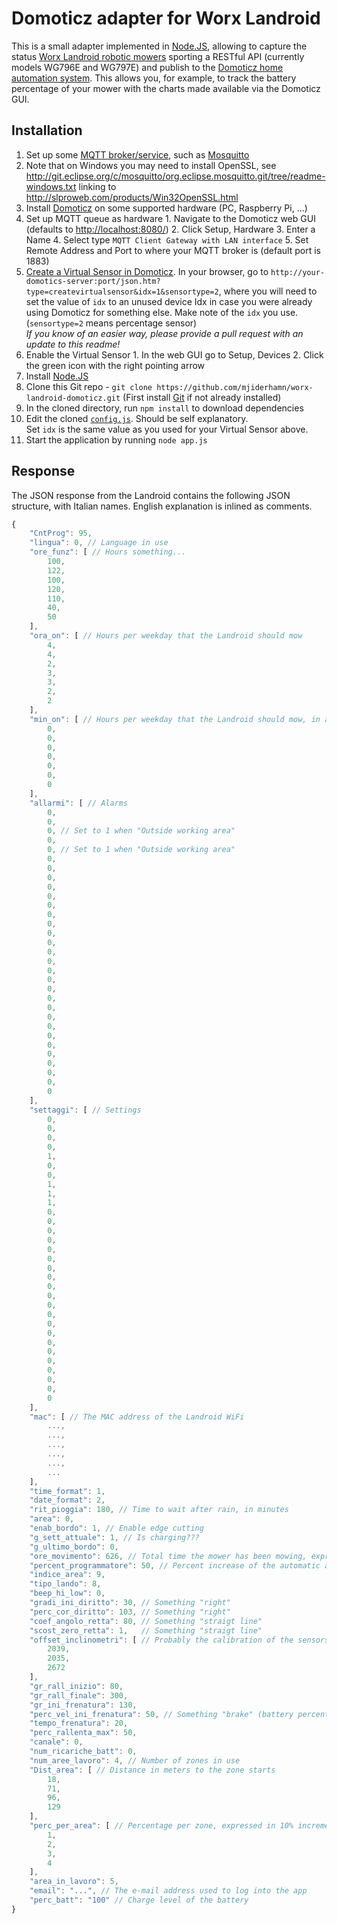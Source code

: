 # Domoticz adapter for Worx Landroid

This is a small adapter implemented in [Node.JS](https://nodejs.org/), allowing to capture the status [Worx Landroid
robotic mowers](https://www.worxlandroid.com/) sporting a RESTful API (currently models WG796E and WG797E) and publish
to the [Domoticz home automation system](http://domoticz.com/). This allows you, for example, to track the battery
percentage of your mower with the charts made available via the Domoticz GUI.

## Installation

1. Set up some [MQTT broker/service](https://github.com/mqtt/mqtt.github.io/wiki/servers), such as [Mosquitto](http://mosquitto.org/)
  1. Note that on Windows you may need to install OpenSSL, see http://git.eclipse.org/c/mosquitto/org.eclipse.mosquitto.git/tree/readme-windows.txt
     linking to http://slproweb.com/products/Win32OpenSSL.html
2. Install [Domoticz](http://domoticz.com/) on some supported hardware (PC, Raspberry Pi, ...)
  1. Set up MQTT queue as hardware
    1. Navigate to the Domoticz web GUI (defaults to [http://localhost:8080/](http://localhost:8080/))
    2. Click Setup, Hardware
    3. Enter a Name
    4. Select type `MQTT Client Gateway with LAN interface`
    5. Set Remote Address and Port to where your MQTT broker is (default port is 1883)
  2. [Create a Virtual Sensor in Domoticz](http://www.domoticz.com/wiki/Domoticz_API/JSON_URL's#Create_a_Virtual_Sensor).
    In your browser, go to `http://your-domotics-server:port/json.htm?type=createvirtualsensor&idx=1&sensortype=2`,
    where you will need to set the value of `idx` to an unused device Idx in case you were already using Domoticz for
    something else. Make note of the `idx` you use. (`sensortype=2` means percentage sensor)  
    _If you know of an easier way, please provide a pull request with an update to this readme!_
  3. Enable the Virtual Sensor
    1. In the web GUI go to Setup, Devices
    2. Click the green icon with the right pointing arrow
3. Install [Node.JS](https://nodejs.org/)
4. Clone this Git repo - `git clone https://github.com/mjiderhamn/worx-landroid-domoticz.git`
  (First install [Git](http://git-scm.com/) if not already installed)
5. In the cloned directory, run `npm install` to download dependencies
6. Edit the cloned [`config.js`](config.js). Should be self explanatory.  
   Set `idx` is the same value as you used for your Virtual Sensor above.
7. Start the application by running `node app.js`  

## Response

The JSON response from the Landroid contains the following JSON structure, with Italian names. English explanation 
is inlined as comments.
```javascript
{
    "CntProg": 95,
    "lingua": 0, // Language in use
    "ore_funz": [ // Hours something...
        100,
        122,
        100,
        120,
        110,
        40,
        50
    ],
    "ora_on": [ // Hours per weekday that the Landroid should mow
        4,
        4,
        2,
        3,
        3,
        2,
        2
    ],
    "min_on": [ // Hours per weekday that the Landroid should mow, in addition to the hours above
        0,
        0,
        0,
        0,
        0,
        0,
        0
    ],
    "allarmi": [ // Alarms
        0,
        0,
        0, // Set to 1 when "Outside working area" 
        0,
        0, // Set to 1 when "Outside working area"
        0,
        0,
        0,
        0,
        0,
        0,
        0,
        0,
        0,
        0,
        0,
        0,
        0,
        0,
        0,
        0,
        0,
        0,
        0,
        0,
        0,
        0,
        0,
        0,
        0,
        0
    ],
    "settaggi": [ // Settings
        0,
        0,
        0,
        0,
        1,
        0,
        0,
        1,
        1,
        1,
        0,
        0,
        0,
        0,
        0,
        0,
        0,
        0,
        0,
        0,
        0,
        0,
        0,
        0,
        0,
        0,
        0,
        0,
        0,
        0,
        0
    ],
    "mac": [ // The MAC address of the Landroid WiFi
        ...,
        ...,
        ...,
        ...,
        ...,
        ...
    ],
    "time_format": 1,
    "date_format": 2,
    "rit_pioggia": 180, // Time to wait after rain, in minutes
    "area": 0,
    "enab_bordo": 1, // Enable edge cutting
    "g_sett_attuale": 1, // Is charging???
    "g_ultimo_bordo": 0,
    "ore_movimento": 626, // Total time the mower has been mowing, expressed in 0,1 h 
    "percent_programmatore": 50, // Percent increase of the automatic area setting
    "indice_area": 9,
    "tipo_lando": 8,
    "beep_hi_low": 0,
    "gradi_ini_diritto": 30, // Something "right"
    "perc_cor_diritto": 103, // Something "right"
    "coef_angolo_retta": 80, // Something "straigt line"
    "scost_zero_retta": 1,   // Something "straigt line"
    "offset_inclinometri": [ // Probably the calibration of the sensors
        2039,
        2035,
        2672
    ],
    "gr_rall_inizio": 80,
    "gr_rall_finale": 300,
    "gr_ini_frenatura": 130,
    "perc_vel_ini_frenatura": 50, // Something "brake" (battery percent when returning to charger???)
    "tempo_frenatura": 20,
    "perc_rallenta_max": 50,
    "canale": 0,
    "num_ricariche_batt": 0,
    "num_aree_lavoro": 4, // Number of zones in use
    "Dist_area": [ // Distance in meters to the zone starts
        18,
        71,
        96,
        129
    ],
    "perc_per_area": [ // Percentage per zone, expressed in 10% increments (i.e. 3 = 30%)
        1,
        2,
        3,
        4
    ],
    "area_in_lavoro": 5,
    "email": "...", // The e-mail address used to log into the app
    "perc_batt": "100" // Charge level of the battery
}
```